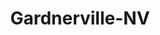 ---
title: Gardnerville-NV
slug: gardnerville-nv
f_state:
- cms/state/nevada.md
f_locations:
- cms/payday-loan/check-cashing-10747.md
- cms/payday-loan/crystal-check-corporation-15559.md
- cms/payday-loan/paycheck-advance-23645.md
- cms/payday-loan/quik-chek-post-dated-check-loa-25621.md
- cms/payday-loan/quik-chek-post-dated-check-loa-25622.md
- cms/payday-loan/quik-chek-post-dated-check-loans-25623.md
updated-on: '2024-05-30T13:41:28.615Z'
created-on: '2024-05-30T13:41:28.615Z'
published-on: '2024-05-30T13:54:32.469Z'
f_city: Gardnerville
layout: '[city].html'
tags: city
---